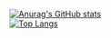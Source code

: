 [![Anurag's GitHub stats](https://github-readme-stats.vercel.app/api?username=Shashwat61&show_icons=true)](https://github.com/anuraghazra/github-readme-stats)
<br/>
[![Top Langs](https://github-readme-stats.vercel.app/api/top-langs/?username=Shashwat61&layout=compact)](https://github.com/anuraghazra/github-readme-stats)
